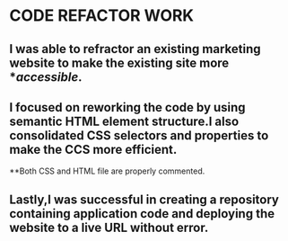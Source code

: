#   CODE REFACTOR WORK
##  I was able to refractor an existing marketing website to make the existing site more **accessible*.
##  I focused on reworking the code by using semantic HTML element structure.I also consolidated CSS selectors and properties to make the CCS more efficient.
**Both CSS and HTML file are properly commented.
## Lastly,I was successful in creating a repository containing application code and deploying the website to a live URL without error.
